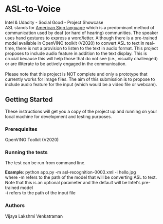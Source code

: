 # ASL-to-Voice
Intel &amp; Udacity - Social Good - Project Showcase <br />
ASL stands for [American Sign language](https://en.wikipedia.org/wiki/American_Sign_Language) which is a predominant method of communication used by deaf (or hard of hearing) communities. The speaker uses hand gestures to express a word/letter. Although there is a pre-trained model available in OpenVINO toolkit (V2020) to convert ASL to text in real-time, there is not a provision to listen to the text in audio format. 
This project proposes to include audio feature in addition to the text display. This is crucial because this will help those that do not see (i.e., visually challenged) or are illiterate to be actively engaged in the communication. <br /> <br /> Please note that this project is NOT complete and only a prototype that currently works for image files. The aim of this submission is to propose to include audio feature for the input (which would be a video file or webcam).

## Getting Started

These instructions will get you a copy of the project up and running on your local machine for development and testing purposes.

### Prerequisites
OpenVINO Toolkit (V2020)

### Running the tests
The test can be run from command line.

**Example**: python app.py -m asl-recognition-0003.xml -i hello.jpg <br />
where -m refers to the path of the model that will be converting ASL to text. Note that this is an optional parameter and the default will be Intel's pre-trained model  <br />
-i refers to the path of the input file

### Authors
Vijaya Lakshmi Venkatraman
